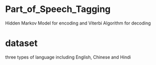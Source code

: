 # Part_of_Speech_Tagging
Hidden Markov Model for encoding and Viterbi Algorithm for decoding

# dataset
three types of language including English, Chinese and Hindi

